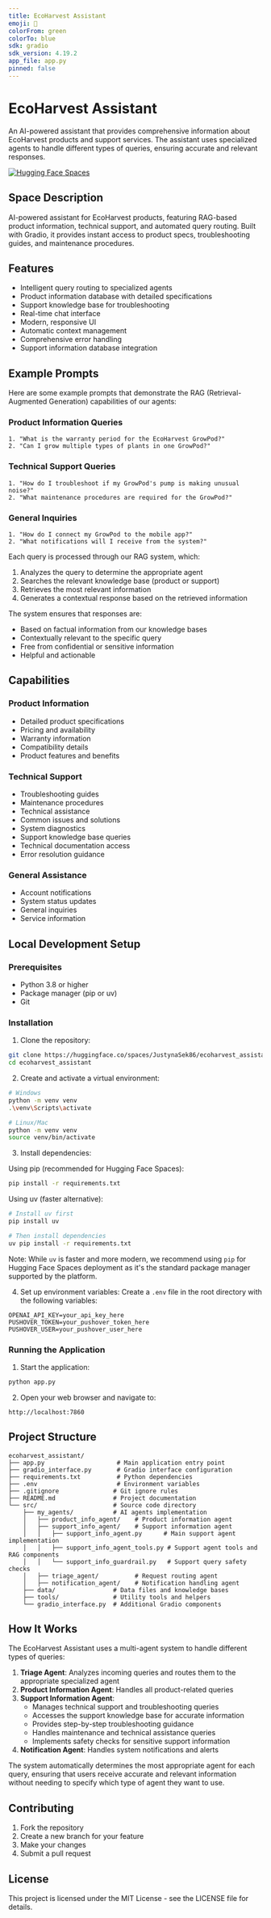 ```yaml
---
title: EcoHarvest Assistant
emoji: 🌱
colorFrom: green
colorTo: blue
sdk: gradio
sdk_version: 4.19.2
app_file: app.py
pinned: false
---
```


# EcoHarvest Assistant

An AI-powered assistant that provides comprehensive information about EcoHarvest products and support services. The assistant uses specialized agents to handle different types of queries, ensuring accurate and relevant responses.

[![Hugging Face Spaces](https://img.shields.io/badge/🤗%20Hugging%20Face-Spaces-blue)](https://huggingface.co/spaces/JustynaSek86/ecoharvest_assistant)

## Space Description
AI-powered assistant for EcoHarvest products, featuring RAG-based product information, technical support, and automated query routing. Built with Gradio, it provides instant access to product specs, troubleshooting guides, and maintenance procedures.

## Features

- Intelligent query routing to specialized agents
- Product information database with detailed specifications
- Support knowledge base for troubleshooting
- Real-time chat interface
- Modern, responsive UI
- Automatic context management
- Comprehensive error handling
- Support information database integration

## Example Prompts

Here are some example prompts that demonstrate the RAG (Retrieval-Augmented Generation) capabilities of our agents:

### Product Information Queries
```
1. "What is the warranty period for the EcoHarvest GrowPod?"
2. "Can I grow multiple types of plants in one GrowPod?"
```

### Technical Support Queries
```
1. "How do I troubleshoot if my GrowPod's pump is making unusual noise?"
2. "What maintenance procedures are required for the GrowPod?"
```

### General Inquiries
```
1. "How do I connect my GrowPod to the mobile app?"
2. "What notifications will I receive from the system?"
```

Each query is processed through our RAG system, which:
1. Analyzes the query to determine the appropriate agent
2. Searches the relevant knowledge base (product or support)
3. Retrieves the most relevant information
4. Generates a contextual response based on the retrieved information

The system ensures that responses are:
- Based on factual information from our knowledge bases
- Contextually relevant to the specific query
- Free from confidential or sensitive information
- Helpful and actionable

## Capabilities

### Product Information
- Detailed product specifications
- Pricing and availability
- Warranty information
- Compatibility details
- Product features and benefits

### Technical Support
- Troubleshooting guides
- Maintenance procedures
- Technical assistance
- Common issues and solutions
- System diagnostics
- Support knowledge base queries
- Technical documentation access
- Error resolution guidance

### General Assistance
- Account notifications
- System status updates
- General inquiries
- Service information

## Local Development Setup

### Prerequisites

- Python 3.8 or higher
- Package manager (pip or uv)
- Git

### Installation

1. Clone the repository:
```bash
git clone https://huggingface.co/spaces/JustynaSek86/ecoharvest_assistant
cd ecoharvest_assistant
```

2. Create and activate a virtual environment:
```bash
# Windows
python -m venv venv
.\venv\Scripts\activate

# Linux/Mac
python -m venv venv
source venv/bin/activate
```

3. Install dependencies:

Using pip (recommended for Hugging Face Spaces):
```bash
pip install -r requirements.txt
```

Using uv (faster alternative):
```bash
# Install uv first
pip install uv

# Then install dependencies
uv pip install -r requirements.txt
```

Note: While `uv` is faster and more modern, we recommend using `pip` for Hugging Face Spaces deployment as it's the standard package manager supported by the platform.

4. Set up environment variables:
Create a `.env` file in the root directory with the following variables:
```
OPENAI_API_KEY=your_api_key_here
PUSHOVER_TOKEN=your_pushover_token_here
PUSHOVER_USER=your_pushover_user_here
```

### Running the Application

1. Start the application:
```bash
python app.py
```

2. Open your web browser and navigate to:
```
http://localhost:7860
```

## Project Structure

```
ecoharvest_assistant/
├── app.py                    # Main application entry point
├── gradio_interface.py       # Gradio interface configuration
├── requirements.txt          # Python dependencies
├── .env                      # Environment variables
├── .gitignore               # Git ignore rules
├── README.md                # Project documentation
└── src/                     # Source code directory
    ├── my_agents/           # AI agents implementation
    │   ├── product_info_agent/    # Product information agent
    │   ├── support_info_agent/    # Support information agent
    │   │   ├── support_info_agent.py      # Main support agent implementation
    │   │   ├── support_info_agent_tools.py # Support agent tools and RAG components
    │   │   └── support_info_guardrail.py   # Support query safety checks
    │   ├── triage_agent/          # Request routing agent
    │   ├── notification_agent/    # Notification handling agent
    ├── data/                # Data files and knowledge bases
    ├── tools/               # Utility tools and helpers
    └── gradio_interface.py  # Additional Gradio components
```

## How It Works

The EcoHarvest Assistant uses a multi-agent system to handle different types of queries:

1. **Triage Agent**: Analyzes incoming queries and routes them to the appropriate specialized agent
2. **Product Information Agent**: Handles all product-related queries
3. **Support Information Agent**: 
   - Manages technical support and troubleshooting queries
   - Accesses the support knowledge base for accurate information
   - Provides step-by-step troubleshooting guidance
   - Handles maintenance and technical assistance queries
   - Implements safety checks for sensitive support information
4. **Notification Agent**: Handles system notifications and alerts

The system automatically determines the most appropriate agent for each query, ensuring that users receive accurate and relevant information without needing to specify which type of agent they want to use.

## Contributing

1. Fork the repository
2. Create a new branch for your feature
3. Make your changes
4. Submit a pull request

## License

This project is licensed under the MIT License - see the LICENSE file for details. 